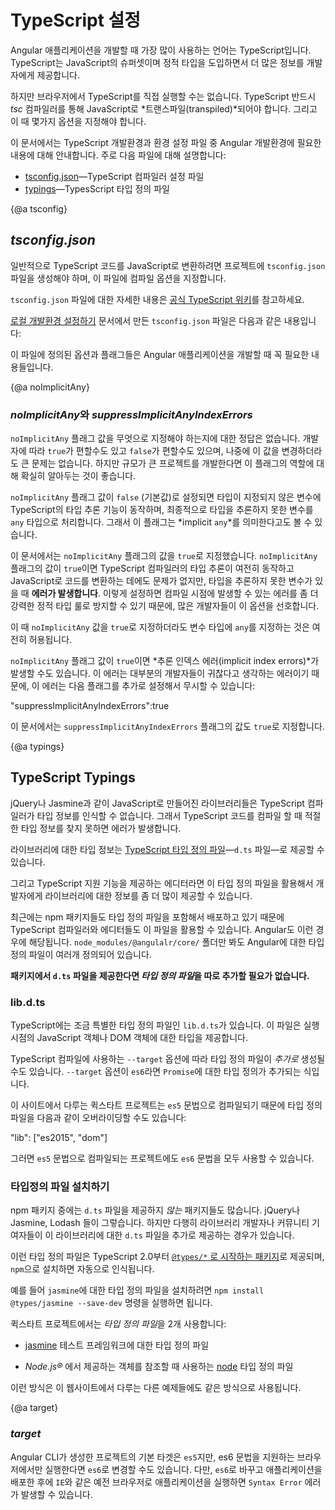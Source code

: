 <!--
# TypeScript Configuration
-->
# TypeScript 설정

<!--
TypeScript is a primary language for Angular application development.
It is a superset of JavaScript with design-time support for type safety and tooling.
-->
Angular 애플리케이션을 개발할 때 가장 많이 사용하는 언어는 TypeScript입니다.
TypeScript는 JavaScript의 슈퍼셋이며 정적 타입을 도입하면서 더 많은 정보를 개발자에게 제공합니다.

<!--
Browsers can't execute TypeScript directly. Typescript must be "transpiled" into JavaScript using the *tsc* compiler,
which requires some configuration.
-->
하지만 브라우저에서 TypeScript를 직접 실행할 수는 없습니다. TypeScript 반드시 *tsc* 컴파일러를 통해 JavaScript로 *트랜스파일(transpiled)*되어야 합니다. 그리고 이 때 몇가지 옵션을 지정해야 합니다.

<!--
This page covers some aspects of TypeScript configuration and the TypeScript environment
that are important to Angular developers, including details about the following files:
-->
이 문서에서는 TypeScript 개발환경과 환경 설정 파일 중 Angular 개발환경에 필요한 내용에 대해 안내합니다.
주로 다음 파일에 대해 설명합니다:

<!--
* [tsconfig.json](guide/typescript-configuration#tsconfig)&mdash;TypeScript compiler configuration.
* [typings](guide/typescript-configuration#typings)&mdash;TypesScript declaration files.
-->
* [tsconfig.json](guide/typescript-configuration#tsconfig)&mdash;TypeScript 컴파일러 설정 파일
* [typings](guide/typescript-configuration#typings)&mdash;TypesScript 타입 정의 파일


{@a tsconfig}



## *tsconfig.json*

<!--
Typically, you add a TypeScript configuration file called `tsconfig.json` to your project to
guide the compiler as it generates JavaScript files.
-->
일반적으로 TypeScript 코드를 JavaScript로 변환하려면 프로젝트에 `tsconfig.json` 파일을 생성해야 하며, 이 파일에 컴파일 옵션을 지정합니다.

<div class="alert is-helpful">


<!--
For details about `tsconfig.json`, see the official
[TypeScript wiki](http://www.typescriptlang.org/docs/handbook/tsconfig-json.html).
-->
`tsconfig.json` 파일에 대한 자세한 내용은 [공식 TypeScript 위키](http://www.typescriptlang.org/docs/handbook/tsconfig-json.html)를 참고하세요.

</div>


<!--
The [Setup](guide/setup) guide uses the following `tsconfig.json`:
-->
[로컬 개발환경 설정하기](guide/setup) 문서에서 만든 `tsconfig.json` 파일은 다음과 같은 내용입니다:

<code-example path="quickstart/src/tsconfig.1.json" title="tsconfig.json" linenums="false"></code-example>

<!--
This file contains options and flags that are essential for Angular applications.
-->
이 파일에 정의된 옵션과 플래그들은 Angular 애플리케이션을 개발할 때 꼭 필요한 내용들입니다.


{@a noImplicitAny}

<!--
### *noImplicitAny* and *suppressImplicitAnyIndexErrors*
-->
### *noImplicitAny*와 *suppressImplicitAnyIndexErrors*

<!--
TypeScript developers disagree about whether the `noImplicitAny` flag should be `true` or `false`.
There is no correct answer and you can change the flag later.
But your choice now can make a difference in larger projects, so it merits discussion.
-->
`noImplicitAny` 플래그 값을 무엇으로 지정해야 하는지에 대한 정답은 없습니다. 개발자에 따라 `true`가 편할수도 있고 `false`가 편할수도 있으며, 나중에 이 값을 변경하더라도 큰 문제는 없습니다.
하지만 규모가 큰 프로젝트를 개발한다면 이 플래그의 역할에 대해 확실히 알아두는 것이 좋습니다.

<!--
When the `noImplicitAny` flag is `false` (the default), and if
the compiler cannot infer the variable type based on how it's used,
the compiler silently defaults the type to `any`. That's what is meant by *implicit `any`*.
-->
`noImplicitAny` 플래그 값이 `false` (기본값)로 설정되면 타입이 지정되지 않은 변수에 TypeScript의 타입 추론 기능이 동작하며, 최종적으로 타입을 추론하지 못한 변수를 `any` 타입으로 처리합니다. 그래서 이 플래그는 *implicit `any`*를 의미한다고도 볼 수 있습니다.

<!--
The documentation setup sets the `noImplicitAny` flag to `true`.
When the `noImplicitAny` flag is `true` and the TypeScript compiler cannot infer
the type, it still generates the JavaScript files, but it also **reports an error**.
Many seasoned developers prefer this stricter setting because type checking catches more
unintentional errors at compile time.
-->
이 문서에서는 `noImplicitAny` 플래그의 값을 `true`로 지정했습니다.
`noImplicitAny` 플래그의 값이 `true`이면 TypeScript 컴파일러의 타입 추론이 여전히 동작하고 JavaScript로 코드를 변환하는 데에도 문제가 없지만, 타입을 추론하지 못한 변수가 있을 때 **에러가 발생합니다**.
이렇게 설정하면 컴파일 시점에 발생할 수 있는 에러를 좀 더 강력한 정적 타입 룰로 방지할 수 있기 때문에, 많은 개발자들이 이 옵션을 선호합니다.

<!--
You can set a variable's type to `any` even when the `noImplicitAny` flag is `true`.
-->
이 때 `noImplicitAny` 값을 `true`로 지정하더라도 변수 타입에 `any`를 지정하는 것은 여전히 허용됩니다.

<!--
When the `noImplicitAny` flag is `true`, you may get *implicit index errors* as well.
Most developers feel that *this particular error* is more annoying than helpful.
You can suppress them with the following additional flag:
-->
`noImplicitAny` 플래그 값이 `true`이면 *추론 인덱스 에러(implicit index errors)*가 발생할 수도 있습니다.
이 에러는 대부분의 개발자들이 귀찮다고 생각하는 에러이기 때문에, 이 에러는 다음 플래그를 추가로 설정해서 무시할 수 있습니다:

<code-example format=".">
  "suppressImplicitAnyIndexErrors":true

</code-example>


<!--
The documentation setup sets this flag to `true` as well.
-->
이 문서에서는 `suppressImplicitAnyIndexErrors` 플래그의 값도 `true`로 지정합니다.


{@a typings}



## TypeScript Typings
<!--
Many JavaScript libraries, such as jQuery, the Jasmine testing library, and Angular,
extend the JavaScript environment with features and syntax
that the TypeScript compiler doesn't recognize natively.
When the compiler doesn't recognize something, it throws an error.
-->
jQuery나 Jasmine과 같이 JavaScript로 만들어진 라이브러리들은 TypeScript 컴파일러가 타입 정보를 인식할 수 없습니다. 그래서 TypeScript 코드를 컴파일 할 때 적절한 타입 정보를 찾지 못하면 에러가 발생합니다.

<!--
Use [TypeScript type definition files](https://www.typescriptlang.org/docs/handbook/writing-declaration-files.html)&mdash;`d.ts files`&mdash;to tell the compiler about the libraries you load.
-->
라이브러리에 대한 타입 정보는 [TypeScript 타입 정의 파일](https://www.typescriptlang.org/docs/handbook/writing-declaration-files.html)&mdash;`d.ts` 파일&mdash;로 제공할 수 있습니다.

<!--
TypeScript-aware editors leverage these same definition files to display type information about library features.
-->
그리고 TypeScript 지원 기능을 제공하는 에디터라면 이 타입 정의 파일을 활용해서 개발자에게 라이브러리에 대한 정보를 좀 더 많이 제공할 수 있습니다.

<!--
Many libraries include definition files in their npm packages where both the TypeScript compiler and editors
can find them. Angular is one such library.
The `node_modules/@angular/core/` folder of any Angular application contains several `d.ts` files that describe parts of Angular.
-->
최근에는 npm 패키지들도 타입 정의 파일을 포함해서 배포하고 있기 때문에 TypeScript 컴파일러와 에디터들도 이 파일을 활용할 수 있습니다.
Angular도 이런 경우에 해당됩니다.
`node_modules/@angulalr/core/` 폴더만 봐도 Angular에 대한 타입 정의 파일이 여러개 정의되어 있습니다.

<!--
**You need do nothing to get *typings* files for library packages that include `d.ts` files.
Angular packages include them already.**
-->
**패키지에서 `d.ts` 파일을 제공한다면 *타입 정의 파일*을 따로 추가할 필요가 없습니다.**

### lib.d.ts

<!--
TypeScript includes a special declaration file called `lib.d.ts`. This file contains the ambient declarations for various common JavaScript constructs present in JavaScript runtimes and the DOM.
-->
TypeScript에는 조금 특별한 타입 정의 파일인 `lib.d.ts`가 있습니다. 이 파일은 실행 시점의 JavaScript 객체나 DOM 객체에 대한 타입을 제공합니다.

<!--
Based on the `--target`, TypeScript adds _additional_ ambient declarations
like `Promise` if the target is `es6`.
-->
TypeScript 컴파일에 사용하는 `--target` 옵션에 따라 타입 정의 파일이 _추가로_ 생성될 수도 있습니다. `--target` 옵션이 `es6`라면 `Promise`에 대한 타입 정의가 추가되는 식입니다.

<!--
Since the QuickStart is targeting `es5`, you can override the
list of declaration files to be included:
-->
이 사이트에서 다루는 퀵스타트 프로젝트는 `es5` 문법으로 컴파일되기 때문에 타입 정의 파일을 다음과 같이 오버라이딩할 수도 있습니다:

<code-example format=".">
  "lib": ["es2015", "dom"]

</code-example>


<!--
Thanks to that, you have all the `es6` typings even when targeting `es5`.
-->
그러면 `es5` 문법으로 컴파일되는 프로젝트에도 `es6` 문법을 모두 사용할 수 있습니다.

<!--
### Installable typings files
-->
### 타입정의 파일 설치하기

<!--
Many libraries&mdash;jQuery, Jasmine, and Lodash among them&mdash;do *not* include `d.ts` files in their npm packages.
Fortunately, either their authors or community contributors have created separate `d.ts` files for these libraries and
published them in well-known locations.
-->
npm 패키지 중에는 `d.ts` 파일을 제공하지 *않는* 패키지들도 많습니다. jQuery나 Jasmine, Lodash 들이 그렇습니다.
하지만 다행히 라이브러리 개발자나 커뮤니티 기여자들이 이 라이브러리에 대한 `d.ts` 파일을 추가로 제공하는 경우가 있습니다.

<!--
You can install these typings via `npm` using the
[`@types/*` scoped package](http://www.typescriptlang.org/docs/handbook/declaration-files/consumption.html)
and Typescript, starting at 2.0, automatically recognizes them.
-->
이런 타입 정의 파일은 TypeScript 2.0부터 [`@types/*` 로 시작하는 패키지](http://www.typescriptlang.org/docs/handbook/declaration-files/consumption.html)로 제공되며, `npm`으로 설치하면 자동으로 인식됩니다.

<!--
For instance, to install typings for `jasmine` you could do `npm install @types/jasmine --save-dev`.
-->
예를 들어 `jasmine`에 대한 타입 정의 파일을 설치하려면 `npm install @types/jasmine --save-dev` 명령을 실행하면 됩니다.

<!--
QuickStart identifies two *typings*, or `d.ts`, files:

* [jasmine](http://jasmine.github.io/) typings for the Jasmine test framework.

* [node](https://www.npmjs.com/package/@types/node) for code that references objects in the *Node.js®* environment;
-->
퀵스타트 프로젝트에서는 *타입 정의 파일*을 2개 사용합니다:

* [jasmine](http://jasmine.github.io/) 테스트 프레임워크에 대한 타입 정의 파일

* *Node.js®* 에서 제공하는 객체를 참조할 때 사용하는 [node](https://www.npmjs.com/package/@types/node) 타입 정의 파일

<!--
QuickStart doesn't require these typings but many of the samples do.
-->
이런 방식은 이 웹사이트에서 다루는 다른 예제들에도 같은 방식으로 사용됩니다.


{@a target}


### *target*

<!--
By default, the target is `es5`, you can configure the target to `es6` if you only want to deploy the application to
es6 compatible browser. But if you configure the target to `es6` in some old browser such as `IE`, `Syntax Error` will be thrown.
-->
Angular CLI가 생성한 프로젝트의 기본 타겟은 `es5`지만, es6 문법을 지원하는 브라우저에서만 실행한다면 `es6`로 변경할 수도 있습니다.
다만, `es6`로 바꾸고 애플리케이션을 배포한 후에 `IE`와 같은 예전 브라우저로 애플리케이션을 실행하면 `Syntax Error` 에러가 발생할 수 있습니다.
